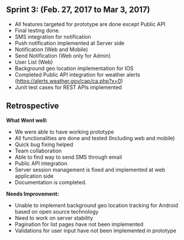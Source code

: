 
**Sprint 3: (Feb. 27, 2017 to Mar 3, 2017)**
----------------------------------------
  - All features targeted for prototype are done except Public API
  - Final testing done.
  - SMS integration for notification
  - Push notification implemented at Server side
  - Notification (Web and Mobile)
  - Send Notification (Web only for Admin) 
  - User List (Web)
  - Background geo location implementation for IOS
  - Completed Public API integration for weather alerts (https://alerts.weather.gov/cap/ca.php?x=0)
  - Junit test cases for REST APIs implemented

**Retrospective**
-------------------
**What Went well:**

  - We were able to have working prototype
  - All functionalities are done and tested (Including web and mobile)
  - Quick bug fixing helped
  - Team collaboration
  - Able to find way to send SMS through email
  - Public API integration
  - Server session management is fixed and implemented at web application side
  - Documentation is completed.
  
**Needs Improvement:**

  - Unable to implement background geo location tracking for Android based on open source technology
  - Need to work on server stability
  - Pagination for list pages have not been implemented
  - Validations for user input have not been implemented in prototype
